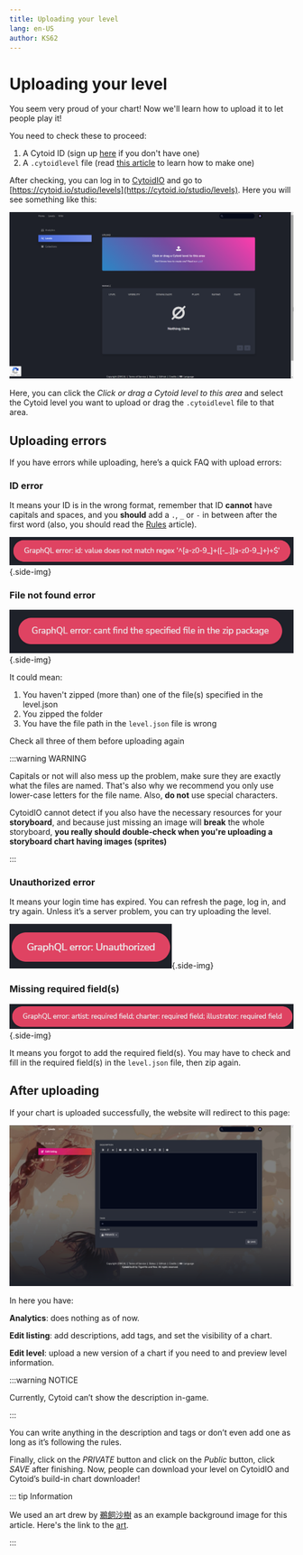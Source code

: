 ```yaml
---
title: Uploading your level
lang: en-US
author: KS62
---
```


# Uploading your level

You seem very proud of your chart! Now we'll learn how to upload it to let people play it!

You need to check these to proceed:

1. A Cytoid ID (sign up [here](https://cytoid.io/session/signup) if you don't have one)
2. A `.cytoidlevel` file (read [this article](../cytoid/packing.md) to learn how to make one)

After checking, you can log in to [CytoidIO](https://cytoid.io/session/login) and go to [https://cytoid.io/studio/levels](https://cytoid.io/studio/levels). Here you will see something like this:

![Studio](./_sources_upload.md/1.png)

Here, you can click the *Click or drag a Cytoid level to this area* and select the Cytoid level you want to upload or drag the `.cytoidlevel` file to that area.

## Uploading errors

If you have errors while uploading, here’s a quick FAQ with upload errors:

### ID error

It means your ID is in the wrong format, remember that ID **cannot** have capitals and spaces, and you **should** add a `.`, `_` or `-` in between after the first word (also, you should read the [Rules](./rules) article).

![ID error](./_sources_upload.md/2.png){.side-img}

### File not found error

![File not found](./_sources_upload.md/3.png){.side-img}

It could mean:

1. You haven't zipped (more than) one of the file(s) specified in the level.json
2. You zipped the folder
3. You have the file path in the `level.json` file is wrong

Check all three of them before uploading again

:::warning WARNING

Capitals or not will also mess up the problem, make sure they are exactly what the files are named. That's also why we recommend you only use lower-case letters for the file name. Also, **do not** use special characters.

CytoidIO cannot detect if you also have the necessary resources for your **storyboard**, and because just missing an image will **break** the whole storyboard, **you really should double-check when you're uploading a storyboard chart having images (sprites)**

:::

### Unauthorized error

It means your login time has expired. You can refresh the page, log in, and try again. Unless it’s a server problem, you can try uploading the level.

 ![Unauthorized](./_sources_upload.md/4.png){.side-img}

### Missing required field(s)

![Missing required field(s)](./_sources_upload.md/5.png){.side-img}

It means you forgot to add the required field(s). You may have to check and fill in the required field(s) in the `level.json` file, then zip again.

## After uploading

If your chart is uploaded successfully, the website will redirect to this page:

![Edit](./_sources_upload.md/6.png)

In here you have:

**Analytics**: does nothing as of now.

**Edit listing**: add descriptions, add tags, and set the visibility of a chart.

**Edit level**: upload a new version of a chart if you need to and preview level information.

:::warning NOTICE

Currently, Cytoid can’t show the description in-game.

:::

You can write anything in the description and tags or don’t even add one as long as it’s following the rules.

Finally, click on the *PRIVATE* button and click on the *Public* button, click *SAVE* after finishing. Now, people can download your level on CytoidIO and Cytoid’s build-in chart downloader!

::: tip Information

We used an art drew by [鵜飼沙樹](https://www.pixiv.net/users/48456) as an example background image for this article. Here's the link to the [art](https://www.pixiv.net/artworks/92258191).

:::
